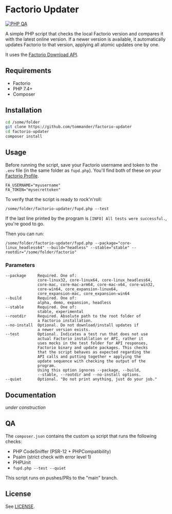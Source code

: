 # Factorio Updater

[![PHP QA](https://github.com/tommander/factorio-updater/actions/workflows/php.yml/badge.svg)](https://github.com/tommander/factorio-updater/actions/workflows/php.yml)

A simple PHP script that checks the local Factorio version and compares it with the latest online version. If a newer version is available, it automatically updates Factorio to that version, applying all atomic updates one by one.

It uses the [Factorio Download API](https://wiki.factorio.com/Download_API).

## Requirements

- Factorio
- PHP 7.4+
- Composer

## Installation

```sh
cd /some/folder
git clone https://github.com/tommander/factorio-updater
cd factorio-updater
composer install
```

## Usage

Before running the script, save your Factorio username and token to the `.env` file (in the same folder as `fupd.php`). You'll find both of these on your [Factorio Profile](https://factorio.com/profile).

```dotenv
FA_USERNAME="myusername"
FA_TOKEN="mysecrettoken"
```

To verify that the script is ready to rock'n'roll:

`/some/folder/factorio-updater/fupd.php --test`

If the last line printed by the program is `[INFO] All tests were successful.`, you're good to go.

Then you can run:

`/some/folder/factorio-updater/fupd.php --package="core-linux_headless64" --build="headless" --stable="stable" --rootdir="/some/folder/factorio"`

### Parameters

```
--package     Required. One of:
              core-linux32, core-linux64, core-linux_headless64,
              core-mac, core-mac-arm64, core-mac-x64, core-win32,
              core-win64, core_expansion-linux64,
              core_expansion-mac, core_expansion-win64
--build       Required. One of:
              alpha, demo, expansion, headless
--stable      Required. One of:
              stable, experimental
--rootdir     Required. Absolute path to the root folder of
              a Factorio installation.
--no-install  Optional. Do not download/install updates if
              a newer version exists.
--test        Optional. Indicates a test run that does not use
              actual Factorio installation or API, rather it
              uses mocks in the test folder for API responses,
              Factorio binary and update packages. This checks
              that the script behaves as expected regarding the
              API calls and putting together + applying the
              update sequence with checking the output of the
              program.
              Using this option ignores --package, --build,
              --stable, --rootdir and --no-install options.
--quiet       Optional. "Do not print anything, just do your job."
```

## Documentation

*under construction*

## QA

The `composer.json` contains the custom `qa` script that runs the following checks:

- PHP CodeSniffer (PSR-12 + PHPCompatibility)
- Psalm (strict check with error level 1)
- PHPUnit
- `fupd.php --test --quiet`

This script runs on pushes/PRs to the "main" branch.

## License

See [LICENSE](LICENSE).
